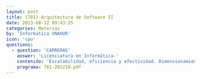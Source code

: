 ```yaml
---
layout: post
title: (781)-Arquitectura de Software II
date: 2023-08-12 09:43:25
categories: Materias
by: 'Informatica UNAHUR'
icon: 'cpu'
questions:
  - question: 'CARRERAS'
    answer: 'Licenciatura en Informática-'
    contenido: 'Escalabilidad, eficiencia y efectividad. Dimensionamiento de los requerimientos de hardware y de las necesidades de red de un sistema de software. Técnicas para escalamiento vertical y horizontal. Clustering, balanceo de carga, afinidad,sharding. Estrategias de particionamiento de bases de datos. Tolerancia a fallos. Estrategias de cache de datos. Nociones de minería de datos. Hardware específico para sistemas de gran envergadura. Virtualización. Software y hardware como servicios. Verificación del cumplimiento de los requerimientos no funcionales: performance, tolerancia a fallos, carga. Operación y monitoreo de sistemas. Estrategias de logging para sistemas de gran envergadura. Herramientas para medición de performance. Profiling. Información caliente e información de ciclo de vida largo. Análisis de servicios en red, análisis de tráfico. Herramientas de monitoreo de fallas.'
    programa: 781-202210.pdf
---
```

